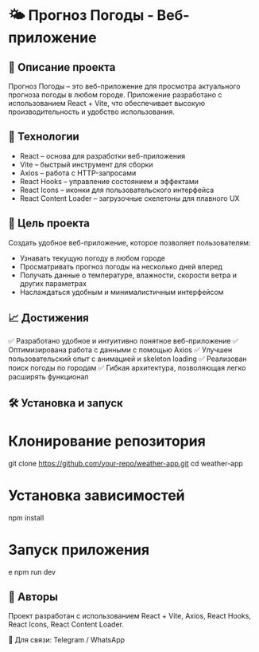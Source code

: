 # 🌤 Прогноз Погоды - Веб-приложение

## 📌 Описание проекта
Прогноз Погоды – это веб-приложение для просмотра актуального прогноза погоды в любом городе. Приложение разработано с использованием React + Vite, что обеспечивает высокую производительность и удобство использования.

## 🚀 Технологии
- React – основа для разработки веб-приложения
- Vite – быстрый инструмент для сборки
- Axios – работа с HTTP-запросами
- React Hooks – управление состоянием и эффектами
- React Icons – иконки для пользовательского интерфейса
- React Content Loader – загрузочные скелетоны для плавного UX

## 🎯 Цель проекта
Создать удобное веб-приложение, которое позволяет пользователям:
- Узнавать текущую погоду в любом городе
- Просматривать прогноз погоды на несколько дней вперед
- Получать данные о температуре, влажности, скорости ветра и других параметрах
- Наслаждаться удобным и минималистичным интерфейсом

## 📈 Достижения
✅ Разработано удобное и интуитивно понятное веб-приложение
✅ Оптимизирована работа с данными с помощью Axios
✅ Улучшен пользовательский опыт с анимацией и skeleton loading
✅ Реализован поиск погоды по городам
✅ Гибкая архитектура, позволяющая легко расширять функционал

## 🛠 Установка и запуск
# Клонирование репозитория
git clone https://github.com/your-repo/weather-app.git
cd weather-app

# Установка зависимостей
npm install

# Запуск приложения
e npm run dev

## 🤝 Авторы
Проект разработан с использованием React + Vite, Axios, React Hooks, React Icons, React Content Loader.

📩 Для связи: Telegram / WhatsApp

